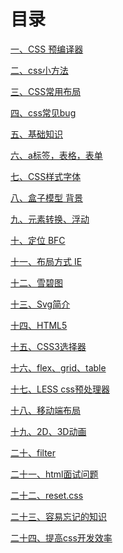 # 目录[一、CSS 预编译器](CSS%20预编译器.md)[二、css小方法](css小方法.md)[三、CSS常用布局](CSS常用布局.md)[四、css常见bug](css常见bug.md)[五、基础知识](html-01%20基础知识.md)[六、a标签，表格，表单](html-02%20a标签，表格，表单.md)[七、CSS样式字体](html-03%20CSS样式字体.md)[八、盒子模型 背景](html-04%20盒子模型%20背景.md)[九、元素转换、浮动](html-05%20元素转换、浮动.md)[十、定位 BFC](html-06%20定位%20BFC.md)[十一、布局方式 IE](html-07%20布局方式%20IE.md)[十二、雪碧图](html-08%20雪碧图.md)[十三、Svg简介](html-11%20Svg简介.md)[十四、HTML5](html-12%20HTML5.md)[十五、CSS3选择器](html-13%20CSS3选择器.md)[十六、flex、grid、table](html-14%20flex、grid、table.md)[十七、LESS css预处理器](html-15%20LESS%20css预处理器.md)[十八、移动端布局](html-17%20移动端布局.md)[十九、2D、3D动画](html-18%202D、3D动画.md)[二十、filter](html-19%20filter.md)[二十一、html面试问题](html面试问题.md)[二十二、reset.css](reset.css.md)[二十三、容易忘记的知识](容易忘记的知识.md)[二十四、提高css开发效率](提高css开发效率.md)